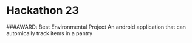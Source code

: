 # Hackathon 23
###AWARD: Best Environmental Project
An android application that can automically track items in a pantry
